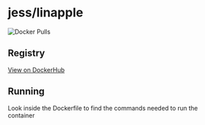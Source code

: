 # jess/linapple

![Docker Pulls](https://img.shields.io/docker/pulls/jess/linapple)



## Registry

[View on DockerHub](https://hub.docker.com/r/jess/linapple)

## Running

Look inside the Dockerfile to find the commands needed to run the container
